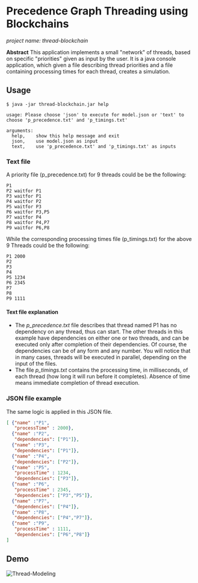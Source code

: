 # Precedence Graph Threading using Blockchains

*project name: thread-blockchain*

**Abstract**
This application implements a small "network" of threads, based on specific "priorities" given as input by the user.
It is a java console application, which given a file describing thread priorities and a file containing processing times for each thread, creates a simulation.

## Usage

```
$ java -jar thread-blockchain.jar help

usage: Please choose 'json' to execute for model.json or 'text' to choose 'p_precedence.txt' and 'p_timings.txt'

arguments:
  help,    show this help message and exit
  json,    use model.json as input
  text,    use 'p_precedence.txt' and 'p_timings.txt' as inputs
```

### Text file

A priority file (p_precedence.txt) for 9 threads could be be the following:

```csv
P1
P2 waitfor P1
P3 waitfor P1
P4 waitfor P2
P5 waitfor P3
P6 waitfor P3,P5
P7 waitfor P4
P8 waitfor P4,P7
P9 waitfor P6,P8
```

While the corresponding processing times file (p_timings.txt) for the above 9 Threads could be the following:

```csv
P1 2000
P2
P3
P4
P5 1234
P6 2345
P7
P8
P9 1111
```

#### Text file explanation

- The *p_precedence.txt* file describes that thread named P1 has no dependency on any thread, thus can start. The other threads in this example have dependencies on either one or two threads, and can be executed only after completion of their dependencies. Of course, the dependencies can be of any form and any number. You will notice that in many cases, threads will be executed in parallel, depending on the input of the files.
- The file *p_timings.txt* contains the processing time, in milliseconds, of each thread (how long it will run before it completes). Absence of time means immediate completion of thread execution.

### JSON file example

The same logic is applied in this JSON file. 

```json
[ {"name" :"P1",
   "processTime" : 2000},
  {"name" :"P2",
   "dependencies": ["P1"]},
  {"name" :"P3",
   "dependencies": ["P1"]},
  {"name" :"P4",
   "dependencies": ["P2"]},
  {"name" :"P5",
   "processTime" : 1234,
   "dependencies": ["P3"]},
  {"name" :"P6",
   "processTime" : 2345,
   "dependencies": ["P3","P5"]},
  {"name" :"P7",
   "dependencies": ["P4"]},
  {"name" :"P8",
   "dependencies": ["P4","P7"]},
  {"name" :"P9",
   "processTime" : 1111,
   "dependencies": ["P6","P8"]}
]
```

## Demo

![Thread-Modeling](https://user-images.githubusercontent.com/3985557/118312804-989a3a00-b4fa-11eb-99b0-73af1357e0fa.gif)

